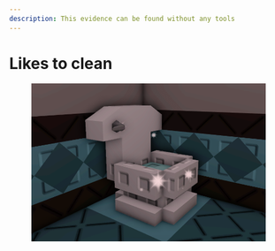 ```yaml
---
description: This evidence can be found without any tools
---
```


# Likes to clean

<figure><img src="../.gitbook/assets/file1 (2).png" alt=""><figcaption></figcaption></figure>
